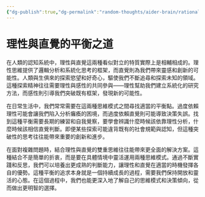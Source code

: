 ```yaml
---
{"dg-publish":true,"dg-permalink":"random-thoughts/aider-brain/rationality-intuition-balance","permalink":"/random-thoughts/aider-brain/rationality-intuition-balance/","title":"理性與直覺的平衡之道","tags":["philosophy","psychology","decision-making"]}
---
```



# 理性與直覺的平衡之道

在人類的認知系統中，理性與直覺這兩種看似對立的特質實際上是相輔相成的。理性思維提供了邏輯分析和系統化思考的框架，而直覺則為我們帶來靈感和創新的可能性。人類與生俱來的探索慾望和好奇心，驅使我們不斷追尋和探索未知的領域。這種探索精神往往需要理性與感性的共同參與——理性幫助我們建立系統化的研究方法，而感性則引導我們突破既有框架，發現新的可能性。

在日常生活中，我們常常需要在這兩種思維模式之間尋找適當的平衡點。過度依賴理性可能會讓我們陷入分析癱瘓的困境，而過度依賴直覺則可能導致決策失誤。找到這種平衡需要長期的練習和自我覺察，要學會辨識什麼時候該依靠理性分析，什麼時候該相信直覺判斷。即便某些探索可能違背既有的社會規範與認知，但這種突破性的思考往往能帶來重要的創新和進步。

在面對複雜問題時，結合理性與直覺的雙重思維往往能帶來更全面的解決方案。這種結合不是簡單的折衷，而是要在具體情境中靈活運用兩種思維模式。通過不斷實踐和反思，我們可以培養出更成熟的判斷能力，讓理性和直覺在適當的時機發揮各自的優勢。這種平衡的追求本身就是一個持續成長的過程，需要我們保持開放和靈活的心態。在這個過程中，我們也能更深入地了解自己的思維模式和決策傾向，從而做出更明智的選擇。
